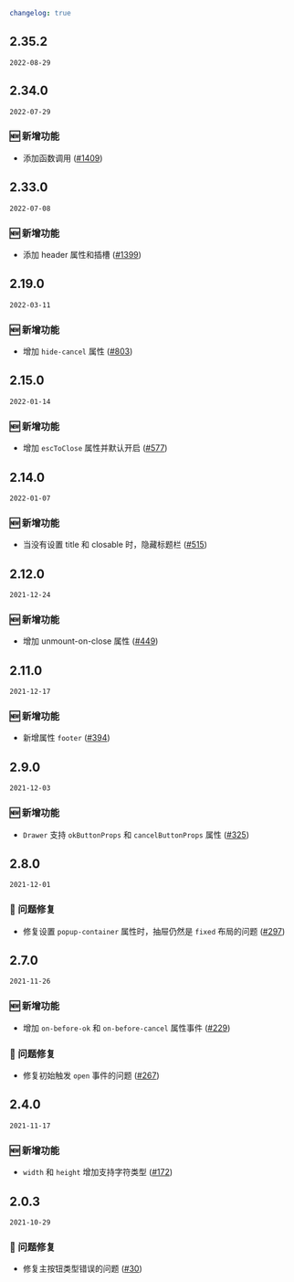 ```yaml
changelog: true
```

## 2.35.2

`2022-08-29`


## 2.34.0

`2022-07-29`

### 🆕 新增功能

- 添加函数调用 ([#1409](https://github.com/arco-design/arco-design-vue/pull/1409))


## 2.33.0

`2022-07-08`

### 🆕 新增功能

- 添加 header 属性和插槽 ([#1399](https://github.com/arco-design/arco-design-vue/pull/1399))


## 2.19.0

`2022-03-11`

### 🆕 新增功能

- 增加 `hide-cancel` 属性 ([#803](https://github.com/arco-design/arco-design-vue/pull/803))


## 2.15.0

`2022-01-14`

### 🆕 新增功能

- 增加 `escToClose` 属性并默认开启 ([#577](https://github.com/arco-design/arco-design-vue/pull/577))


## 2.14.0

`2022-01-07`

### 🆕 新增功能

- 当没有设置 title 和 closable 时，隐藏标题栏 ([#515](https://github.com/arco-design/arco-design-vue/pull/515))


## 2.12.0

`2021-12-24`

### 🆕 新增功能

- 增加 unmount-on-close 属性 ([#449](https://github.com/arco-design/arco-design-vue/pull/449))


## 2.11.0

`2021-12-17`

### 🆕 新增功能

- 新增属性 `footer` ([#394](https://github.com/arco-design/arco-design-vue/pull/394))


## 2.9.0

`2021-12-03`

### 🆕 新增功能

- `Drawer` 支持 `okButtonProps` 和  `cancelButtonProps` 属性 ([#325](https://github.com/arco-design/arco-design-vue/pull/325))


## 2.8.0

`2021-12-01`

### 🐛 问题修复

- 修复设置 `popup-container` 属性时，抽屉仍然是 `fixed` 布局的问题 ([#297](https://github.com/arco-design/arco-design-vue/pull/297))


## 2.7.0

`2021-11-26`

### 🆕 新增功能

- 增加 `on-before-ok` 和 `on-before-cancel` 属性事件 ([#229](https://github.com/arco-design/arco-design-vue/pull/229))

### 🐛 问题修复

- 修复初始触发 `open` 事件的问题 ([#267](https://github.com/arco-design/arco-design-vue/pull/267))


## 2.4.0

`2021-11-17`

### 🆕 新增功能

- `width` 和 `height` 增加支持字符类型 ([#172](https://github.com/arco-design/arco-design-vue/pull/172))


## 2.0.3

`2021-10-29`

### 🐛 问题修复

- 修复主按钮类型错误的问题 ([#30](https://github.com/arco-design/arco-design-vue/pull/30))

